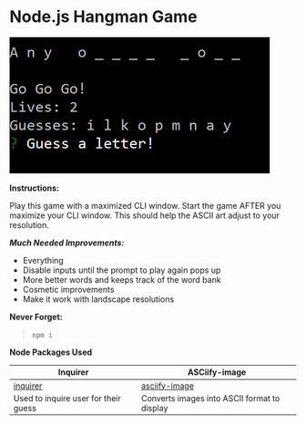# Node.js Hangman Game

![GitHub Logo](./preview1.png)

**Instructions:**

Play this game with a maximized CLI window. Start the game AFTER you maximize your CLI window. This should help the ASCII art adjust to your resolution.

***Much Needed Improvements:***
- Everything
- Disable inputs until the prompt to play again pops up
- More better words and keeps track of the word bank
- Cosmetic improvements
- Make it work with landscape resolutions

**Never Forget:**

> `npm i`

**Node Packages Used**

Inquirer | ASCiify-image
-------- | -------------
 [inquirer](https://www.npmjs.com/package/inquirer) | [asciify-image](https://www.npmjs.com/package/asciify-image)
Used to inquire user for their guess | Converts images into ASCII format to display